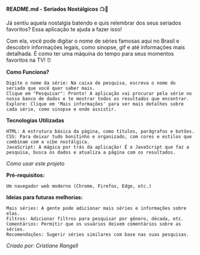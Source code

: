 **README.md - Seriados Nostálgicos** 📺🍿

Já sentiu aquela nostalgia batendo e quis relembrar dos seus seriados favoritos? Essa aplicação te ajuda a fazer isso!

Com ela, você pode digitar o nome de séries famosas aqui no Brasil e descobrir informações legais, como sinopse, gif e até informações mais detalhada. É como ter uma máquina do tempo para seus momentos favoritos na TV! ⏰

**Como Funciona?**

    Digite o nome da série: Na caixa de pesquisa, escreva o nome do seriado que você quer saber mais.
    Clique em "Pesquisar": Pronto! A aplicação vai procurar pela série no nosso banco de dados e te mostrar todos os resultados que encontrar.
    Explore: Clique em 'Mais informações' para ver mais detalhes sobre cada série, como sinopse e onde assistir.

**Tecnologias Utilizadas**

    HTML: A estrutura básica da página, como títulos, parágrafos e botões.
    CSS: Para deixar tudo bonitinho e organizado, com cores e estilos que combinam com a vibe nostálgica.
    JavaScript: A mágica por trás da aplicação! É o JavaScript que faz a pesquisa, busca os dados e atualiza a página com os resultados.

*Como usar este projeto*

**Pré-requisitos:**

    Um navegador web moderno (Chrome, Firefox, Edge, etc.)

**Ideias para futuras melhorias:**

    Mais séries: A gente pode adicionar mais séries e informações sobre elas.
    Filtros: Adicionar filtros para pesquisar por gênero, década, etc.
    Comentários: Permitir que os usuários deixem comentários sobre as séries.
    Recomendações: Sugerir séries similares com base nas suas pesquisas.

*Criado por: Cristiane Rangell*


